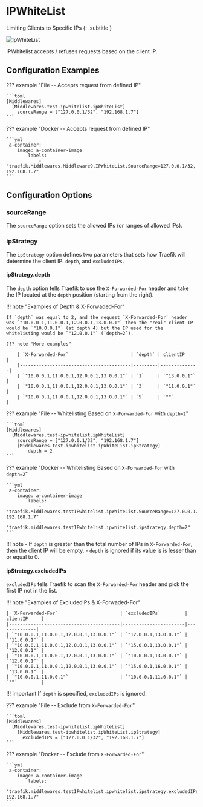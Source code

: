# IPWhiteList

Limiting Clients to Specific IPs
{: .subtitle }

![IpWhiteList](../img/middleware/ipwhitelist.png)

IPWhitelist accepts / refuses requests based on the client IP.

## Configuration Examples

??? example "File -- Accepts request from defined IP"

    ```toml
    [Middlewares]
      [Middlewares.test-ipwhitelist.ipWhiteList]
        sourceRange = ["127.0.0.1/32", "192.168.1.7"]
    ```

??? example "Docker -- Accepts request from defined IP"

    ```yml
     a-container:
        image: a-container-image 
            labels:
                - "traefik.Middlewares.Middleware9.IPWhiteList.SourceRange=127.0.0.1/32, 192.168.1.7"
    ```

## Configuration Options

### sourceRange

The `sourceRange` option sets the allowed IPs (or ranges of allowed IPs).

### ipStrategy

The `ipStrategy` option defines two parameters that sets how Traefik will determine the client IP: `depth`, and `excludedIPs`.

#### ipStrategy.depth 

The `depth` option tells Traefik to use the `X-Forwarded-For` header and take the IP located at the `depth` position (starting from the right).

!!! note "Examples of Depth & X-Forwaded-For"

    If `depth` was equal to 2, and the request `X-Forwarded-For` header was `"10.0.0.1,11.0.0.1,12.0.0.1,13.0.0.1"` then the "real" client IP would be `"10.0.0.1"` (at depth 4) but the IP used for the whitelisting would be `"12.0.0.1"` (`depth=2`).
    
    ??? note "More examples"
    
        | `X-Forwarded-For`                       | `depth` | clientIP     |
        |-----------------------------------------|---------|--------------|
        | `"10.0.0.1,11.0.0.1,12.0.0.1,13.0.0.1"` | `1`     | `"13.0.0.1"` |
        | `"10.0.0.1,11.0.0.1,12.0.0.1,13.0.0.1"` | `3`     | `"11.0.0.1"` |
        | `"10.0.0.1,11.0.0.1,12.0.0.1,13.0.0.1"` | `5`     | `""`         |


??? example "File -- Whitelisting Based on `X-Forwarded-For` with `depth=2`"

    ```toml
    [Middlewares]
      [Middlewares.test-ipwhitelist.ipWhiteList]
        sourceRange = ["127.0.0.1/32", "192.168.1.7"]
        [Middlewares.test-ipwhitelist.ipWhiteList.ipStrategy]
            depth = 2
    ```

??? example "Docker -- Whitelisting Based on `X-Forwarded-For` with `depth=2`"

    ```yml
     a-container:
        image: a-container-image 
            labels:
                - "traefik.Middlewares.testIPwhitelist.ipWhiteList.SourceRange=127.0.0.1/32, 192.168.1.7"
                - "traefik.middlewares.testIPwhitelist.ipwhitelist.ipstrategy.depth=2"
    ```

!!! note
    - If `depth` is greater than the total number of IPs in `X-Forwarded-For`, then the client IP will be empty.
    - `depth` is ignored if its value is is lesser than or equal to 0.

#### ipStrategy.excludedIPs

`excludedIPs` tells Traefik to scan the `X-Forwarded-For` header and pick the first IP not in the list.

!!! note "Examples of ExcludedIPs & X-Forwaded-For"

    | `X-Forwarded-For`                       | `excludedIPs`         | clientIP     |
    |-----------------------------------------|-----------------------|--------------|
    | `"10.0.0.1,11.0.0.1,12.0.0.1,13.0.0.1"` | `"12.0.0.1,13.0.0.1"` | `"11.0.0.1"` |
    | `"10.0.0.1,11.0.0.1,12.0.0.1,13.0.0.1"` | `"15.0.0.1,13.0.0.1"` | `"12.0.0.1"` |
    | `"10.0.0.1,11.0.0.1,12.0.0.1,13.0.0.1"` | `"10.0.0.1,13.0.0.1"` | `"12.0.0.1"` |
    | `"10.0.0.1,11.0.0.1,12.0.0.1,13.0.0.1"` | `"15.0.0.1,16.0.0.1"` | `"13.0.0.1"` |
    | `"10.0.0.1,11.0.0.1"`                   | `"10.0.0.1,11.0.0.1"` | `""`         |

!!! important
    If `depth` is specified, `excludedIPs` is ignored.


??? example "File -- Exclude from `X-Forwarded-For`"

    ```toml
    [Middlewares]
      [Middlewares.test-ipwhitelist.ipWhiteList]
        [Middlewares.test-ipwhitelist.ipWhiteList.ipStrategy]
          excludedIPs = ["127.0.0.1/32", "192.168.1.7"]
    ```

??? example "Docker -- Exclude from `X-Forwarded-For`"

    ```yml
     a-container:
        image: a-container-image 
            labels:
                - "traefik.middlewares.testIPwhitelist.ipwhitelist.ipstrategy.excludedIPs=127.0.0.1/32, 192.168.1.7"
    ```